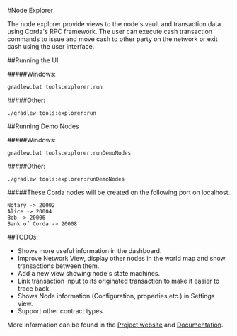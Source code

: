 #Node Explorer

The node explorer provide views to the node's vault and transaction data using Corda's RPC framework.
The user can execute cash transaction commands to issue and move cash to other party on the network or exit cash using the user interface.

##Running the UI

#####Windows:

    gradlew.bat tools:explorer:run

#####Other:

    ./gradlew tools:explorer:run
    

##Running Demo Nodes

#####Windows:

    gradlew.bat tools:explorer:runDemoNodes

#####Other:

    ./gradlew tools:explorer:runDemoNodes

#####These Corda nodes will be created on the following port on localhost.

    Notary -> 20002
    Alice -> 20004
    Bob -> 20006
    Bank of Corda -> 20008
  

##TODOs:
- Shows more useful information in the dashboard.
- Improve Network View, display other nodes in the world map and show transactions between them.
- Add a new view showing node's state machines.
- Link transaction input to its originated transaction to make it easier to trace back.
- Shows Node information (Configuration, properties etc.) in Settings view. 
- Support other contract types.


More information can be found in the [Project website](https://corda.net) and [Documentation](https://docs.corda.net).